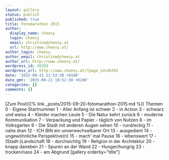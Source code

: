 ```yaml
---
layout: gallery
status: publish
published: true
title: Fotomarathon 2015
author:
  display_name: cheesy
  login: cheesy
  email: christine@cheesy.at
  url: http://www.cheesy.at/
author_login: cheesy
author_email: christine@cheesy.at
author_url: http://www.cheesy.at/
wordpress_id: 26393
wordpress_url: http://www.cheesy.at/?page_id=26393
date: '2015-09-21 21:52:30 +0100'
date_gmt: '2015-09-21 19:52:30 +0100'
categories: []
comments: []
---
```


[Zum Post]({% link _posts/2015-09-20-fotomarathon-2015.md %})
Themen
0 - Eigene Startnummer
1 - Aller Anfang ist schwer
2 - in Action
3 - schwarz und weiss
4 - Kleider machen Leute
5 - Die Natur kehrt zurück
6 - moderne Kommunikation
7 - Verpackung und Papier - täglich von Nutzen
8 - im Volksgarten
9 - Die Stadt mit anderen Augen sehen
10 - rund/eckig
11 - nahe dran
12 - ICH BIN ein unverwechselbarer Ort
13 - ausgedient
14 - ungewöhnliche Perspektive(n)
15 - mach' mal Pause
16 - lebenswert
17 - (Stadt-)Landschaft
18 - durchsichtig
19 - Religion in der Architektur
20 - knapp daneben
21 - Spuren an der Wand
22 - Hunger/hungrig
23 - trocken/nass
24 - am Abgrund
[gallery orderby="title"]
